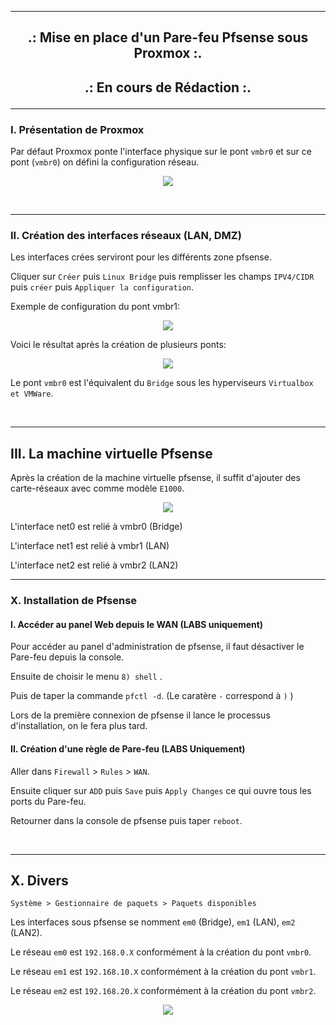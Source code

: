 ------------------------------------------------------------------------------------------------------------------------------------------------------------------------------------------------------------
## <p align='center'>.: Mise en place d'un Pare-feu Pfsense sous Proxmox :.<p>

## <p align='center'>.: En cours de Rédaction :.<p>

------------------------------------------------------------------------------------------------------------------------------------------------------------------------------------------------------------
### I. Présentation de Proxmox
Par défaut Proxmox ponte l'interface physique sur le pont `vmbr0` et sur ce pont (`vmbr0`) on défini la configuration réseau.
<p align="center">
   <img src="https://github.com/dexter74/Linux/assets/35907/cf7cca38-ef06-4641-aed9-dad773960bf6">
</p>

<br />

------------------------------------------------------------------------------------------------------------------------------------------------------------------------------------------------------------
### II. Création des interfaces réseaux (LAN, DMZ)

Les interfaces crées serviront pour les différents zone pfsense.

Cliquer sur `Créer` puis `Linux Bridge` puis remplisser les champs `IPV4/CIDR` puis `créer` puis `Appliquer la configuration`.

Exemple de configuration du pont vmbr1:
<p align="center">
   <img src="https://github.com/dexter74/Linux/assets/35907/5737edd3-4e5e-46b5-944e-a36840b7759a">
</p>

Voici le résultat après la création de plusieurs ponts:
<p align="center">
   <img src="https://github.com/dexter74/Linux/assets/35907/725fb2ef-3670-407d-9794-b2abab21d753">
</p>

Le pont `vmbr0` est l'équivalent du `Bridge` sous les hyperviseurs `Virtualbox et VMWare`.

<br />

------------------------------------------------------------------------------------------------------------------------------------------------------------------------------------------------------------
## III. La machine virtuelle Pfsense
Après la création de la machine virtuelle pfsense, il suffit d'ajouter des carte-réseaux avec comme modèle `E1000`.

<p align="center">
   <img src="https://github.com/dexter74/Linux/assets/35907/58faba21-275a-41e7-b90b-20ea6de9fbab)">
</p>

L'interface net0 est relié à vmbr0 (Bridge)

L'interface net1 est relié à vmbr1 (LAN)

L'interface net2 est relié à vmbr2 (LAN2)


------------------------------------------------------------------------------------------------------------------------------------------------------------------------------------------------------------
### X. Installation de Pfsense
#### I. Accéder au panel Web depuis le WAN (LABS uniquement)
Pour accéder au panel d'administration de pfsense, il faut désactiver le Pare-feu depuis la console.

Ensuite de choisir le menu `8) shell` .

Puis de taper la commande `pfctl -d`. (Le caratère `-` correspond à `)` ) 

Lors de la première connexion de pfsense il lance le processus d'installation, on le fera plus tard.

#### II. Création d'une règle de Pare-feu (LABS Uniquement)
Aller dans `Firewall` > `Rules` > `WAN`.

Ensuite cliquer sur `ADD` puis `Save` puis `Apply Changes` ce qui ouvre tous les ports du Pare-feu.

Retourner dans la console de pfsense puis taper `reboot`.

<br />

------------------------------------------------------------------------------------------------------------------------------------------------------------------------------------------------------------
## X. Divers
```
Système > Gestionnaire de paquets > Paquets disponibles
```
Les interfaces sous pfsense se nomment `em0` (Bridge), `em1` (LAN), `em2` (LAN2).

Le réseau `em0` est `192.168.0.X`  conformément à la création du pont `vmbr0`.

Le réseau `em1` est `192.168.10.X` conformément à la création du pont `vmbr1`.

Le réseau `em2` est `192.168.20.X` conformément à la création du pont `vmbr2`.


<p align="center">
   <img src="https://github.com/dexter74/Linux/assets/35907/b2138f3a-f0da-4227-be57-82db695be0fa">
</p>

